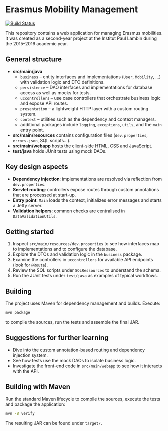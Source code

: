 # Erasmus Mobility Management

[![Build Status](https://github.com/Dragomitch/PAE-PostRemise/actions/workflows/maven.yml/badge.svg?branch=master)](https://github.com/Dragomitch/PAE-PostRemise/actions/workflows/maven.yml)

This repository contains a web application for managing Erasmus mobilities. It was created as a second-year project at the Institut Paul Lambin during the 2015–2016 academic year.

## General structure
- **src/main/java**
  - `business` – entity interfaces and implementations (`User`, `Mobility`, …) with validation logic and DTO definitions.
  - `persistence` – DAO interfaces and implementations for database access as well as mocks for tests.
  - `uccontrollers` – use case controllers that orchestrate business logic and expose API routes.
  - `presentation` – a lightweight HTTP layer with a custom routing system.
  - `context` – utilities such as the dependency and context managers.
  - additional packages include `logging`, `exceptions`, `utils`, and the `main` entry point.
- **src/main/resources** contains configuration files (`dev.properties`, `errors.json`, SQL scripts…).
- **src/main/webapp** hosts the client-side HTML, CSS and JavaScript.
- **test/java** holds JUnit tests using mock DAOs.

## Key design aspects
- **Dependency injection**: implementations are resolved via reflection from `dev.properties`.
- **Servlet routing**: controllers expose routes through custom annotations that are processed at start-up.
- **Entry point**: `Main` loads the context, initializes error messages and starts a Jetty server.
- **Validation helpers**: common checks are centralised in `DataValidationUtils`.

## Getting started
1. Inspect `src/main/resources/dev.properties` to see how interfaces map to implementations and to configure the database.
2. Explore the DTOs and validation logic in the `business` package.
3. Examine the controllers in `uccontrollers` for available API endpoints (look for `@Route`).
4. Review the SQL scripts under `SQLRessources` to understand the schema.
5. Run the JUnit tests under `test/java` as examples of typical workflows.

## Building
The project uses Maven for dependency management and builds. Execute:

```bash
mvn package
```

to compile the sources, run the tests and assemble the final JAR.

## Suggestions for further learning
- Dive into the custom annotation-based routing and dependency injection system.
- See how tests use the mock DAOs to isolate business logic.
- Investigate the front-end code in `src/main/webapp` to see how it interacts with the API.



## Building with Maven
Run the standard Maven lifecycle to compile the sources, execute the tests and package the application:

```bash
mvn -B verify
```
The resulting JAR can be found under `target/`.
